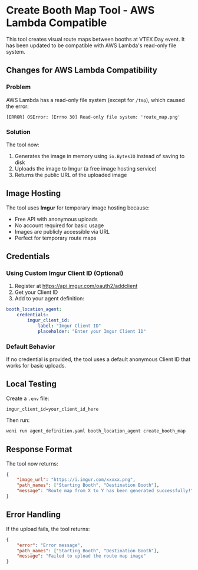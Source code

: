 # Create Booth Map Tool - AWS Lambda Compatible

This tool creates visual route maps between booths at VTEX Day event. It has been updated to be compatible with AWS Lambda's read-only file system.

## Changes for AWS Lambda Compatibility

### Problem
AWS Lambda has a read-only file system (except for `/tmp`), which caused the error:
```
[ERROR] OSError: [Errno 30] Read-only file system: 'route_map.png'
```

### Solution
The tool now:
1. Generates the image in memory using `io.BytesIO` instead of saving to disk
2. Uploads the image to Imgur (a free image hosting service)
3. Returns the public URL of the uploaded image

## Image Hosting

The tool uses **Imgur** for temporary image hosting because:
- Free API with anonymous uploads
- No account required for basic usage
- Images are publicly accessible via URL
- Perfect for temporary route maps

## Credentials

### Using Custom Imgur Client ID (Optional)
1. Register at https://api.imgur.com/oauth2/addclient
2. Get your Client ID
3. Add to your agent definition:
```yaml
booth_location_agent:
    credentials:
        imgur_client_id:
            label: "Imgur Client ID"
            placeholder: "Enter your Imgur Client ID"
```

### Default Behavior
If no credential is provided, the tool uses a default anonymous Client ID that works for basic uploads.

## Local Testing

Create a `.env` file:
```
imgur_client_id=your_client_id_here
```

Then run:
```bash
weni run agent_definition.yaml booth_location_agent create_booth_map
```

## Response Format

The tool now returns:
```json
{
    "image_url": "https://i.imgur.com/xxxxx.png",
    "path_names": ["Starting Booth", "Destination Booth"],
    "message": "Route map from X to Y has been generated successfully!"
}
```

## Error Handling

If the upload fails, the tool returns:
```json
{
    "error": "Error message",
    "path_names": ["Starting Booth", "Destination Booth"],
    "message": "Failed to upload the route map image"
}
``` 